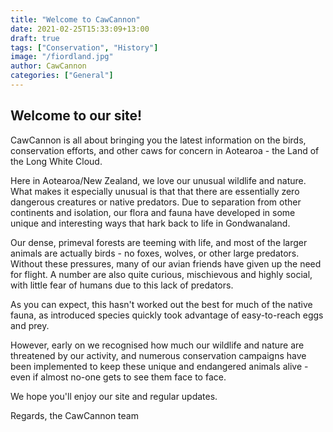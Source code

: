 ```yaml
---
title: "Welcome to CawCannon"
date: 2021-02-25T15:33:09+13:00
draft: true
tags: ["Conservation", "History"]
image: "/fiordland.jpg"
author: CawCannon
categories: ["General"]
---
```

## Welcome to our site!  

CawCannon is all about bringing you the latest information on the birds, conservation efforts, and other caws for concern in Aotearoa - the Land of the Long White Cloud. 

Here in Aotearoa/New Zealand, we love our unusual wildlife and nature. What makes it especially unusual is that that there are essentially zero dangerous creatures or native predators. Due to separation from other continents and isolation, our flora and fauna have developed in some unique and interesting ways that hark back to life in Gondwanaland.  

Our dense, primeval forests are teeming with life, and most of the larger animals are actually birds - no foxes, wolves, or other large predators. Without these pressures, many of our avian friends have given up the need for flight. A number are also quite curious, mischievous and highly social, with little fear of humans due to this lack of predators.  

As you can expect, this hasn't worked out the best for much of the native fauna, as introduced species quickly took advantage of easy-to-reach eggs and prey. 

However, early on we recognised how much our wildlife and nature are threatened by our activity, and numerous conservation campaigns have been implemented to keep these unique and endangered animals alive - even if almost no-one gets to see them face to face.

We hope you'll enjoy our site and regular updates.

Regards, the CawCannon team